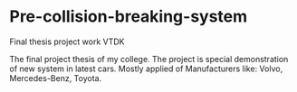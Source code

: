 # Pre-collision-breaking-system
Final thesis project work VTDK

The final project thesis of my college. The project is special demonstration of new system in latest cars.
Mostly applied of Manufacturers like: Volvo, Mercedes-Benz, Toyota.
